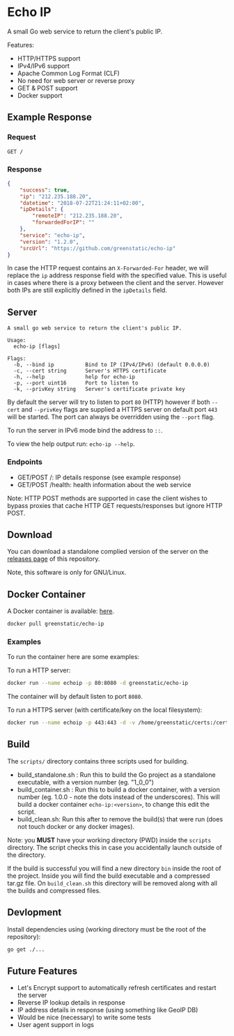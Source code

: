 # Echo IP
A small Go web service to return the client's public IP.

Features:
- HTTP/HTTPS support
- IPv4/IPv6 support
- Apache Common Log Format (CLF)
- No need for web server or reverse proxy
- GET & POST support
- Docker support

## Example Response
### Request
```http request
GET /
```
### Response
```json
{
    "success": true,
    "ip": "212.235.188.20",
    "datetime": "2018-07-22T21:24:11+02:00",
    "ipDetails": {
        "remoteIP": "212.235.188.20",
        "forwardedForIP": ""
    },
    "service": "echo-ip",
    "version": "1.2.0",
    "srcUrl": "https://github.com/greenstatic/echo-ip"
}
```

In case the HTTP request contains an `X-Forwarded-For` header, we will replace
the `ip` address response field with the specified value. This is useful in cases
where there is a proxy between the client and the server. However both IPs are
still explicitly defined in the `ipDetails` field.

## Server
```
A small go web service to return the client's public IP.

Usage:
  echo-ip [flags]

Flags:
  -b, --bind ip          Bind to IP (IPv4/IPv6) (default 0.0.0.0)
  -c, --cert string      Server's HTTPS certificate
  -h, --help             help for echo-ip
  -p, --port uint16      Port to listen to
  -k, --privKey string   Server's certificate private key

```

By default the server will try to listen to port `80` (HTTP) however 
if both `--cert` and `--privKey` flags are supplied a HTTPS server 
on default port `443` will be started. The port can always be overridden
using the `--port` flag.

To run the server in IPv6 mode bind the address to `::`.

To view the help output run: `echo-ip --help`.

### Endpoints
- GET/POST /: IP details response (see example response)
- GET/POST /health: health information about the web service

Note: HTTP POST methods are supported in case the client wishes to bypass 
proxies that cache HTTP GET requests/responses but ignore HTTP POST.

## Download
You can download a standalone complied version of the server on the 
[releases page](https://github.com/greenstatic/echo-ip/releases) 
of this repository.

Note, this software is only for GNU/Linux.

## Docker Container
A Docker container is available: [here](https://hub.docker.com/r/greenstatic/echo-ip/).

```bash
docker pull greenstatic/echo-ip
```

### Examples
To run the container here are some examples:

To run a HTTP server:
```bash
docker run --name echoip -p 80:8080 -d greenstatic/echo-ip
```
The container will by default listen to port `8080`.

To run a HTTPS server (with certificate/key on the local filesystem):
```bash
docker run --name echoip -p 443:443 -d -v /home/greenstatic/certs:/cert:ro  greenstatic/echo-ip -c /cert/server.crt -k /cert/server.key
```

## Build
The `scripts/` directory contains three scripts used for building.
- build_standalone.sh <version>: Run this to build the Go project as a standalone
executable, with a version number (eg. "1_0_0")
- build_container.sh <version>: Run this to build a docker container, with
a version number (eg. 1.0.0 - note the dots instead of the underscores).
This will build a docker container `echo-ip:<version>`, to change this edit the script.
- build_clean.sh: Run this after to remove the build(s) that were run 
(does not touch docker or any docker images).

Note: you **MUST** have your working directory (PWD) inside the `scripts` 
directory. The script checks this in case you accidentally launch outside
of the directory.

If the build is successful you will find a new directory `bin` inside the 
root of the project. Inside you will find the build executable and a 
compressed tar.gz file. On `build_clean.sh` this directory will be 
removed along with all the builds and compressed files.

## Devlopment
Install dependencies using (working directory must be the root of the repository):
```bash
go get ./...
```

## Future Features
- Let's Encrypt support to automatically refresh certificates and restart
the server
- Reverse IP lookup details in response
- IP address details in response (using something like GeoIP DB)
- Would be nice (necessary) to write some tests
- User agent support in logs